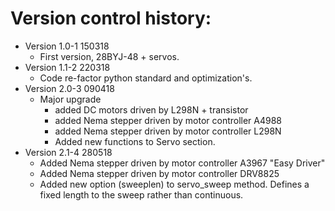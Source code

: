 Version control history:
====================

* Version 1.0-1 150318 
	* First version, 28BYJ-48 + servos.
* Version 1.1-2 220318
	* Code re-factor python standard and optimization's.
* Version 2.0-3 090418
	* Major upgrade 
		* added DC motors driven by L298N + transistor
		* added Nema stepper driven by motor controller A4988
		* added Nema stepper driven by motor controller  L298N
		* Added new functions to Servo section.
* Version 2.1-4 280518
    * Added Nema stepper driven by motor controller A3967 "Easy Driver"
    * Added Nema stepper driven by motor controller DRV8825 
    * Added new option (sweeplen) to servo_sweep method. Defines a fixed 
    length to the sweep rather than continuous.  
